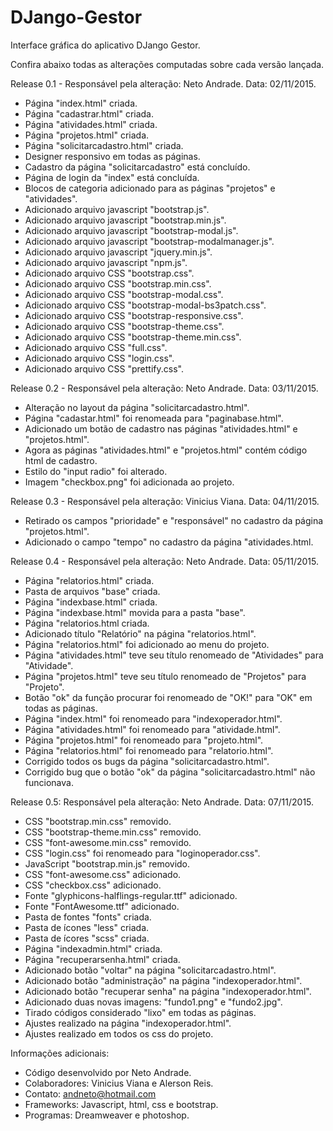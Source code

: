 # DJango-Gestor
Interface gráfica do aplicativo DJango Gestor.

Confira abaixo todas as alterações computadas sobre cada versão lançada.

Release 0.1 - Responsável pela alteração: Neto Andrade.
Data: 02/11/2015.

* Página "index.html" criada.
* Página "cadastrar.html" criada.
* Página "atividades.html" criada.
* Página "projetos.html" criada.
* Página "solicitarcadastro.html" criada.
* Designer responsivo em todas as páginas.
* Cadastro da página "solicitarcadastro" está concluído.
* Página de login da "index" está concluída.
* Blocos de categoria adicionado para as páginas "projetos" e "atividades".
* Adicionado arquivo javascript "bootstrap.js".
* Adicionado arquivo javascript "bootstrap.min.js".
* Adicionado arquivo javascript "bootstrap-modal.js".
* Adicionado arquivo javascript "bootstrap-modalmanager.js".
* Adicionado arquivo javascript "jquery.min.js".
* Adicionado arquivo javascript "npm.js".
* Adicionado arquivo CSS "bootstrap.css".
* Adicionado arquivo CSS "bootstrap.min.css".
* Adicionado arquivo CSS "bootstrap-modal.css".
* Adicionado arquivo CSS "bootstrap-modal-bs3patch.css".
* Adicionado arquivo CSS "bootstrap-responsive.css".
* Adicionado arquivo CSS "bootstrap-theme.css".
* Adicionado arquivo CSS "bootstrap-theme.min.css".
* Adicionado arquivo CSS "full.css".
* Adicionado arquivo CSS "login.css".
* Adicionado arquivo CSS "prettify.css".

Release 0.2 - Responsável pela alteração: Neto Andrade.
Data: 03/11/2015.

* Alteração no layout da página "solicitarcadastro.html".
* Página "cadastar.html" foi renomeada para "paginabase.html".
* Adicionado um botão de cadastro nas páginas "atividades.html" e "projetos.html".
* Agora as páginas "atividades.html" e "projetos.html" contém código html de cadastro.
* Estilo do "input radio" foi alterado.
* Imagem "checkbox.png" foi adicionada ao projeto.

Release 0.3 - Responsável pela alteração: Vinicius Viana.
Data: 04/11/2015.

* Retirado os campos "prioridade" e "responsável" no cadastro da página "projetos.html".
* Adicionado o campo "tempo" no cadastro da página "atividades.html.

Release 0.4 - Responsável pela alteração: Neto Andrade.
Data: 05/11/2015.

* Página "relatorios.html" criada.
* Pasta de arquivos "base" criada.
* Página "indexbase.html" criada.
* Página "indexbase.html" movida para a pasta "base".
* Página "relatorios.html criada.
* Adicionado título "Relatório" na página "relatorios.html".
* Página "relatorios.html" foi adicionado ao menu do projeto.
* Página "atividades.html" teve seu título renomeado de "Atividades" para "Atividade".
* Página "projetos.html" teve seu título renomeado de "Projetos" para "Projeto".
* Botão "ok" da função procurar foi renomeado de "OK!" para "OK" em todas as páginas.
* Página "index.html" foi renomeado para "indexoperador.html".
* Página "atividades.html" foi renomeado para "atividade.html".
* Página "projetos.html" foi renomeado para "projeto.html".
* Página "relatorios.html" foi renomeado para "relatorio.html".
* Corrigido todos os bugs da página "solicitarcadastro.html".
* Corrigido bug que o botão "ok" da página "solicitarcadastro.html" não funcionava.

Release 0.5:
Responsável pela alteração: Neto Andrade.
Data: 07/11/2015.

* CSS "bootstrap.min.css" removido.
* CSS "bootstrap-theme.min.css" removido.
* CSS "font-awesome.min.css" removido.
* CSS "login.css" foi renomeado para "loginoperador.css".
* JavaScript "bootstrap.min.js" removido.
* CSS "font-awesome.css" adicionado.
* CSS "checkbox.css" adicionado.
* Fonte "glyphicons-halflings-regular.ttf" adicionado.
* Fonte "FontAwesome.ttf" adicionado.
* Pasta de fontes "fonts" criada.
* Pasta de ícones "less" criada.
* Pasta de ícores "scss" criada.
* Página "indexadmin.html" criada.
* Página "recuperarsenha.html" criada.
* Adicionado botão "voltar" na página "solicitarcadastro.html".
* Adicionado botão "administração" na página "indexoperador.html".
* Adicionado botão "recuperar senha" na página "indexoperador.html".
* Adicionado duas novas imagens: "fundo1.png" e "fundo2.jpg".
* Tirado códigos considerado "lixo" em todas as páginas.
* Ajustes realizado na página "indexoperador.html".
* Ajustes realizado em todos os css do projeto.

Informações adicionais:

* Código desenvolvido por Neto Andrade.
* Colaboradores: Vinicius Viana e Alerson Reis.
* Contato: andneto@hotmail.com
* Frameworks: Javascript, html, css e bootstrap.
* Programas: Dreamweaver e photoshop.
